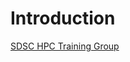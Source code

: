 # Introduction



[SDSC HPC Training Group](https://www.sdsc.edu/education_and_training/training_hpc.html)





